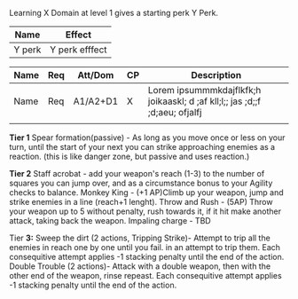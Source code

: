 
Learning X Domain at level 1 gives a starting perk Y Perk.

| **Name** | **Effect**     |
| -------- | -------------- |
| Y perk   | Y perk efffect |

| **Name** | **Req** | Att/Dom  | **CP** | **Description**                                                              |
| -------- | ------- | -------- | ------ | ---------------------------------------------------------------------------- |
| Name     | Req     | A1/A2+D1 | X      | Lorem ipsummmkdajflkfk;h joikaaskl; d ;af kll;l;;  jas ;d;;f ;d;aeu; ofjalfj |
|          |         |          |        |                                                                              |


**Tier 1** 
Spear formation(passive) - As long as you move once or less on your turn, until the start of your next you can strike approaching enemies as a reaction. (this is like danger zone, but passive and uses reaction.) 

**Tier 2** 
Staff acrobat - add your weapon's reach (1-3) to the number of squares you can jump over, and as a circumstance bonus to your Agility checks to balance. 
Monkey King - (+1 AP)Climb up your weapon, jump and strike enemies in a line (reach+1 lenght). 
Throw and Rush - (5AP) Throw your weapon up to 5 without penalty, rush towards it, if it hit make another attack, taking back the weapon. 
Impaling charge - TBD

Tier **3:** 
Sweep the dirt (2 actions, Tripping Strike)- Attempt to trip all the enemies in reach one by one until you fail. in an attempt to trip them. Each consequitive attempt applies -1 stacking penalty until the end of the action. Double Trouble (2 actions)- Attack with a double weapon, then with the other end of the weapon, rinse repeast. Each consequitive attempt applies -1 stacking penalty until the end of the action.
